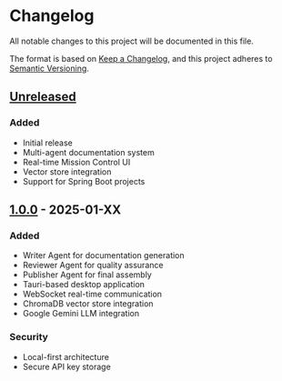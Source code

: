 # Changelog

All notable changes to this project will be documented in this file.

The format is based on [Keep a Changelog](https://keepachangelog.com/en/1.0.0/),
and this project adheres to [Semantic Versioning](https://semver.org/spec/v2.0.0.html).

## [Unreleased]

### Added
- Initial release
- Multi-agent documentation system
- Real-time Mission Control UI
- Vector store integration
- Support for Spring Boot projects

## [1.0.0] - 2025-01-XX

### Added
- Writer Agent for documentation generation
- Reviewer Agent for quality assurance
- Publisher Agent for final assembly
- Tauri-based desktop application
- WebSocket real-time communication
- ChromaDB vector store integration
- Google Gemini LLM integration

### Security
- Local-first architecture
- Secure API key storage

[Unreleased]: https://github.com/SOUHAIB-IA/springboot-doc-agent/compare/v1.0.0...HEAD
[1.0.0]: https://github.com/SOUHAIB-IA/springboot-doc-agent/releases/tag/v1.0.0
